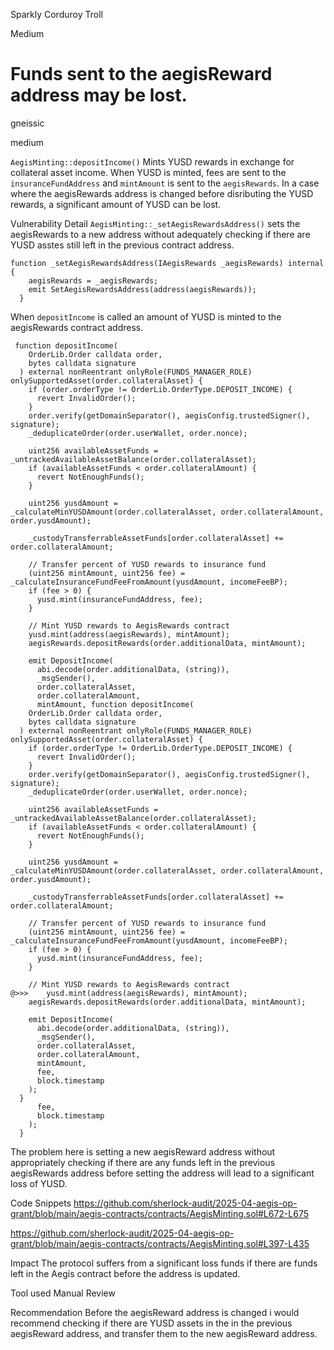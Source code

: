 Sparkly Corduroy Troll

Medium

# Funds sent to the aegisReward address may be lost.

gneissic

medium

`AegisMinting::depositIncome()`  Mints YUSD rewards in exchange for collateral asset income. When YUSD is minted,  fees are sent to the `insuranceFundAddress` and  `mintAmount` is sent to the `aegisRewards`. In a case where the  aegisRewards address is changed before disributing the YUSD rewards, a significant amount of YUSD can be lost.

Vulnerability Detail
 `AegisMinting::_setAegisRewardsAddress()` sets the aegisRewards to a new address without adequately checking if there are YUSD asstes still left in the previous contract address.

```solidity
function _setAegisRewardsAddress(IAegisRewards _aegisRewards) internal {
    aegisRewards = _aegisRewards;
    emit SetAegisRewardsAddress(address(aegisRewards));
  }
```

When `depositIncome` is called an amount of YUSD is minted to the aegisRewards contract address. 

```solidity
 function depositIncome(
    OrderLib.Order calldata order,
    bytes calldata signature
  ) external nonReentrant onlyRole(FUNDS_MANAGER_ROLE) onlySupportedAsset(order.collateralAsset) {
    if (order.orderType != OrderLib.OrderType.DEPOSIT_INCOME) {
      revert InvalidOrder();
    }
    order.verify(getDomainSeparator(), aegisConfig.trustedSigner(), signature);
    _deduplicateOrder(order.userWallet, order.nonce);

    uint256 availableAssetFunds = _untrackedAvailableAssetBalance(order.collateralAsset);
    if (availableAssetFunds < order.collateralAmount) {
      revert NotEnoughFunds();
    }

    uint256 yusdAmount = _calculateMinYUSDAmount(order.collateralAsset, order.collateralAmount, order.yusdAmount);

    _custodyTransferrableAssetFunds[order.collateralAsset] += order.collateralAmount;

    // Transfer percent of YUSD rewards to insurance fund
    (uint256 mintAmount, uint256 fee) = _calculateInsuranceFundFeeFromAmount(yusdAmount, incomeFeeBP);
    if (fee > 0) {
      yusd.mint(insuranceFundAddress, fee);
    }

    // Mint YUSD rewards to AegisRewards contract
    yusd.mint(address(aegisRewards), mintAmount);
    aegisRewards.depositRewards(order.additionalData, mintAmount);

    emit DepositIncome(
      abi.decode(order.additionalData, (string)),
      _msgSender(),
      order.collateralAsset,
      order.collateralAmount,
      mintAmount, function depositIncome(
    OrderLib.Order calldata order,
    bytes calldata signature
  ) external nonReentrant onlyRole(FUNDS_MANAGER_ROLE) onlySupportedAsset(order.collateralAsset) {
    if (order.orderType != OrderLib.OrderType.DEPOSIT_INCOME) {
      revert InvalidOrder();
    }
    order.verify(getDomainSeparator(), aegisConfig.trustedSigner(), signature);
    _deduplicateOrder(order.userWallet, order.nonce);

    uint256 availableAssetFunds = _untrackedAvailableAssetBalance(order.collateralAsset);
    if (availableAssetFunds < order.collateralAmount) {
      revert NotEnoughFunds();
    }

    uint256 yusdAmount = _calculateMinYUSDAmount(order.collateralAsset, order.collateralAmount, order.yusdAmount);

    _custodyTransferrableAssetFunds[order.collateralAsset] += order.collateralAmount;

    // Transfer percent of YUSD rewards to insurance fund
    (uint256 mintAmount, uint256 fee) = _calculateInsuranceFundFeeFromAmount(yusdAmount, incomeFeeBP);
    if (fee > 0) {
      yusd.mint(insuranceFundAddress, fee);
    }

    // Mint YUSD rewards to AegisRewards contract
@>>>    yusd.mint(address(aegisRewards), mintAmount);
    aegisRewards.depositRewards(order.additionalData, mintAmount);

    emit DepositIncome(
      abi.decode(order.additionalData, (string)),
      _msgSender(),
      order.collateralAsset,
      order.collateralAmount,
      mintAmount,
      fee,
      block.timestamp
    );
  }
      fee,
      block.timestamp
    );
  }

``` 


The problem here is setting a new aegisReward address without appropriately  checking if there are any funds left in the previous aegisRewards address   before setting the address will lead to a significant loss of YUSD.

Code Snippets
https://github.com/sherlock-audit/2025-04-aegis-op-grant/blob/main/aegis-contracts/contracts/AegisMinting.sol#L672-L675

https://github.com/sherlock-audit/2025-04-aegis-op-grant/blob/main/aegis-contracts/contracts/AegisMinting.sol#L397-L435

Impact
The protocol suffers from a significant loss funds if there are funds left in the Aegis contract before the address  is updated.

Tool used
Manual Review

Recommendation
Before the aegisReward address  is changed  i would recommend checking if there are YUSD assets in the in the previous aegisReward  address, and transfer them to the new aegisReward address.
